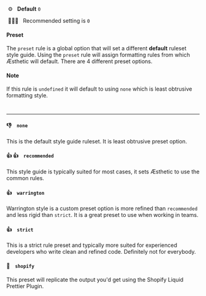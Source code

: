&nbsp;⚙️&nbsp;&nbsp;&nbsp;**Default** `0`

&nbsp;💁🏽‍♀️&nbsp;&nbsp;&nbsp;Recommended setting is `0`

#### Preset

The `preset` rule is a global option that will set a different **default** ruleset style guide. Using the `preset` rule will assign formatting rules from which Æsthetic will default. There are 4 different preset options.

#### Note

If this rule is `undefined` it will default to using `none` which is least obtrusive formatting style.

#

---

#### 👎 &nbsp;&nbsp; `none`

This is the default style guide ruleset. It is least obtrusive preset option.

#### 👍 👍 &nbsp;&nbsp; `recommended`

This style guide is typically suited for most cases, it sets Æsthetic to use the common rules.

#### 👍 &nbsp;&nbsp; `warrington`

Warrington style is a custom preset option is more refined than `recommended` and less rigid than `strict`. It is a great preset to use when working in teams.

#### 👍 &nbsp;&nbsp; `strict`

This is a strict rule preset and typically more suited for experienced developers who write clean and refined code. Definitely not for everybody.

#### 🤡 &nbsp;&nbsp; `shopify`

This preset will replicate the output you'd get using the Shopify Liquid Prettier Plugin.
